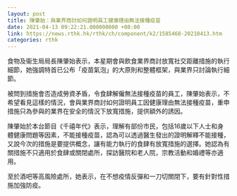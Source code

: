 ```yaml
---
layout: post
title: 陳肇始：與業界商討如何證明員工健康理由無法接種疫苗
date: 2021-04-13 09:22:21.000000000 +08:00
link: https://news.rthk.hk/rthk/ch/component/k2/1585468-20210413.htm
categories: rthk
---
```


食物及衞生局局長陳肇始表示，本星期會與飲食業界商討放寬社交距離措施的執行細節，她強調特首已公布「疫苗氣泡」的大原則和整體框架，與業界只討論執行細節。

被問到措施會否造成勞資矛盾，令食肆解僱無法接種疫苗的員工，陳肇始表示，不希望看見這樣的情況，會與業界商討如何證明員工因健康理由無法接種疫苗，重申措施只為參與的業界在安全的情況下放寬措施，提供額外的誘因。

陳肇始於本台節目《千禧年代》表示，理解有部份市民，包括16歲以下人士和身體健康問題等因素，不能接種疫苗，認為可以透過醫生發出的證明解釋不能接種，又說今次的措施是要提供概念，讓有能力執行的食肆有放寬措施的選擇。她認為有關措施不只適用於食肆或關閉處所，探訪醫院和老人院，宗教活動和婚禮等亦適用。

至於酒吧等高風險處所，她表示，在不想疫情反彈和一刀切關閉下，要有針對性措施加強防疫。
